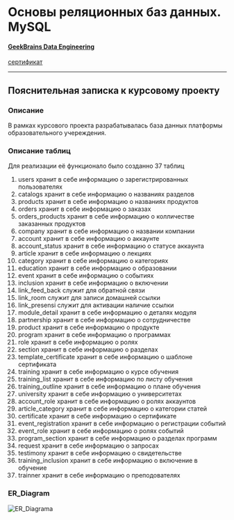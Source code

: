 # Основы реляционных баз данных. MySQL
#### [GeekBrains Data Engineering](https://gb.ru/geek_university/data-engineer?from=nil&_ga=2.89239899.1971149010.1603818981-1214864598.1601835889)
[сертификат](https://gb.ru/go/4SlG4x)

____
## Пояснительная записка к курсовому проекту

### Описание

В рамках курсового проекта разрабатывалась база данных платформы образовательного учереждения.

### Описание таблиц

Для реализации её функционало было созданно 37 таблиц
1. users хранит в себе информацию о зарегистрированных пользователях
2. catalogs хранит в себе информацию о названиях разделов
3. products хранит в себе информацию о названиях продуктов
4. orders хранит в себе информацию о заказах
5. orders_products хранит в себе информацию о колличестве заказанных продуктов
6. company хранит в себе информацию о названии компании
7. account хранит в себе информацию о аккаунте
8. account_status хранит в себе информацию о статусе аккаунта
9. article хранит в себе информацию о лекциях
10. category хранит в себе информацию о категориях
11. education хранит в себе информацию о образовании
12. event хранит в себе информацию о событиях
13. inclusion хранит в себе информацию о включении
14. link_feed_back служит для обратной связи
15. link_room служит для записи домашней ссылки
16. link_presensi служит для активации наличие ссылки
17. module_detail хранит в себе информацию о деталях модуля
18. partnership хранит в себе информацию о сотрудничестве
19. product хранит в себе информацию о продукте
20. program хранит в себе информацию о программах
21. role хранит в себе информацию о ролях
22. section хранит в себе информацию о разделах
23. template_certificate хранит в себе информацию о шаблоне сертификата
24. training хранит в себе информацию о курсе обучения
25. training_list хранит в себе информацию по листу обучения
26. training_outline хранит в себе информацию о плане обучения
27. university хранит в себе информацию о университетах
28. account_role хранит в себе информацию о ролях аккаунтов
29. article_category хранит в себе информацию о категории статей
30. certificate хранит в себе информацию о сертификате
31. event_registration хранит в себе информацию о регистрации событий
32. event_role хранит в себе информацию о ролях событий
33. program_section хранит в себе информацию о разделах программ
34. request хранит в себе информацию о запросах
35. testimony хранит в себе информацию о свидетельстве
36. training_inclusion хранит в себе информацию о включение в обучение
37. trainner хранит в себе информацию о преподователях

### ER_Diagram
![ER_Diagrama](https://github.com/TolstikovIgor/DatabaseMySQL/blob/main/course_work/ERDiagramPlatforma.png)
